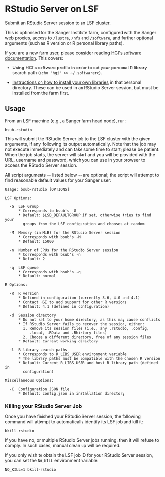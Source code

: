 # RStudio Server on LSF

Submit an RStudio Server session to an LSF cluster.

This is optimised for the Sanger Institute farm, configured with the
Sanger web proxies, access to `/lustre`, `/nfs` and `/software`, and
further optional arguments (such as R version or R personal library
paths).

If you are a new farm user, please consider reading
[HGI's software documentation](https://confluence.sanger.ac.uk/display/HGI/Software+on+the+Farm).
This covers:

* Using HGI's software profile in order to set your personal R library
  search path (`echo "hgi" >> ~/.softwarerc`).

* [Instructions on how to install your own libraries](https://confluence.sanger.ac.uk/display/HGI/Software+on+the+Farm#SoftwareontheFarm-CustomRLibraries)
  in that personal directory. These can be used in an RStudio Server
  session, but must be installed from the farm first.

## Usage

From an LSF machine (e.g., a Sanger farm head node), run:

    bsub-rstudio

This will submit the RStudio Server job to the LSF cluster with the
given arguments, if any, following its output automatically. Note that
the job may not execute immediately and can take some time to start;
please be patient. When the job starts, the server will start and you
will be provided with the URL, username and password, which you can use
in your browser to access the RStudio Server session.

All script arguments -- listed below -- are optional; the script will
attempt to find reasonable default values for your Sanger user:

```
Usage: bsub-rstudio [OPTIONS]

LSF Options:

  -G  LSF Group
      * Corresponds to bsub's -G
      * Default: $LSB_DEFAULTGROUP if set, otherwise tries to find your
        groups from the LSF configuration and chooses at random

  -M  Memory (in MiB) for the RStudio Server session
      * Corresponds with bsub's -M
      * Default: 15000

  -n  Number of CPUs for the RStudio Server session
      * Corresponds with bsub's -n
      * Default: 2

  -q  LSF queue
      * Corresponds with bsub's -q
      * Default: normal

R Options:

  -R  R version
      * Defined in configuration (currently 3.6, 4.0 and 4.1)
      * Contact HGI to add support for other R versions
      * Default: 4.1 (defined in configuration)

  -d  Session directory
      * Do not set to your home directory, as this may cause conflicts
      * If RStudio Server fails to recover the session, either:
        1. Remove its session files (i.e., any .rstudio, .config,
           .local, .RData and .Rhistory files)
        2. Choose a different directory, free of any session files
      * Default: Current working directory

  -l  R library search paths
      * Corresponds to R_LIBS_USER environment variable
      * The library paths must be compatible with the chosen R version
      * Default: Current R_LIBS_USER and host R library path (defined in
        configuration)

Miscellaneous Options:

  -C  Configuration JSON file
      * Default: config.json in installation directory
```

### Killing your RStudio Server Job

Once you have finished your RStudio Server session, the following
command will attempt to automatically identify its LSF job and kill it:

    bkill-rstudio

If you have no, or multiple RStudio Server jobs running, then it will
refuse to comply. In such cases, manual clean up will be required.

If you only wish to obtain the LSF job ID for your RStudio Server
session, you can set the `NO_KILL` environment variable:

    NO_KILL=1 bkill-rstudio
